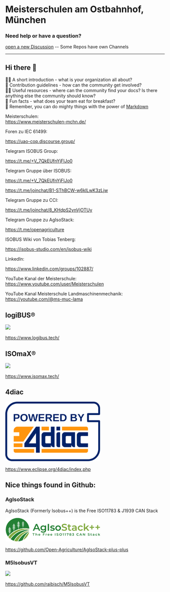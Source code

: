 # Meisterschulen am Ostbahnhof, München

### Need help or have a question? 

[open a new Discussion](https://github.com/Meisterschulen-am-Ostbahnhof-Munchen/.github/discussions) -- Some Repos have own Channels

---


## Hi there 👋

🙋‍♀️ A short introduction - what is your organization all about?  
🌈 Contribution guidelines - how can the community get involved?  
👩‍💻 Useful resources - where can the community find your docs? Is there anything else the community should know?  
🍿 Fun facts - what does your team eat for breakfast?  
🧙 Remember, you can do mighty things with the power of [Markdown](https://docs.github.com/github/writing-on-github/getting-started-with-writing-and-formatting-on-github/basic-writing-and-formatting-syntax)

Meisterschulen:  
<https://www.meisterschulen-mchn.de/>

Foren zu IEC 61499: 

<https://uao-cop.discourse.group/>

Telegram ISOBUS Group:

<https://t.me/+V_7QkEUfnYjFlJo0>

Telegram Gruppe über ISOBUS:

<https://t.me/+V_7QkEUfnYjFlJo0>

<https://t.me/joinchat/B1-SThBCW-w6klLwK3zLjw>

Telegram Gruppe zu CCI:

<https://t.me/joinchat/8_KHdpS2ynVjOTUy>

Telegram Gruppe zu AgIsoStack:

<https://t.me/openagriculture>

ISOBUS Wiki von Tobias Tenberg:

<https://isobus-studio.com/en/isobus-wiki>

LinkedIn:

<https://www.linkedin.com/groups/102887/>

YouTube Kanal der Meisterschule: <https://www.youtube.com/user/Meisterschulen>

YouTube Kanal Meisterschule Landmaschinenmechanik: <https://youtube.com/@ms-muc-lama>

## logiBUS®

<img src="https://github.com/Meisterschulen-am-Ostbahnhof-Munchen/.github/assets/69573151/126f9534-e2ad-426f-99f5-78863962ec2b" width="300">

<https://www.logibus.tech/>

## ISOmaX®

<img src="https://github.com/Meisterschulen-am-Ostbahnhof-Munchen/.github/assets/69573151/efdb81a4-7b43-4ae2-a730-8539e29bd821" width="300">


<https://www.isomax.tech/>

## 4diac

<img src="https://raw.githubusercontent.com/Meisterschulen-am-Ostbahnhof-Munchen/visual-programming-languages-docs/main/docs/img/powerdby4diac_large_light.svg" width="300">

<https://www.eclipse.org/4diac/index.php>

## Nice things found in Github:

### AgIsoStack

AgIsoStack (Formerly Isobus++) is the Free ISO11783 & J1939 CAN Stack

<img src="https://raw.githubusercontent.com/Meisterschulen-am-Ostbahnhof-Munchen/.github/main/docs/wideLogoTransparent.png" width="300">

<https://github.com/Open-Agriculture/AgIsoStack-plus-plus>

### M5IsobusVT

<img src="https://raibisch.de/honeycomb.png" width="300">


<https://github.com/raibisch/M5IsobusVT>
